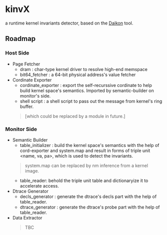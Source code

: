 # kinvX
a runtime kernel invariants detector, based on the [Daikon](https://plse.cs.washington.edu/daikon/) tool. 
## Roadmap
### Host Side
* Page Fetcher
    * dram : char-type kernel driver to resolve high-end memspace
    * bit64_fetcher : a 64-bit physical address's value fetcher
* Cordinate Exporter
    * cordinate_exporter : export the self-recurssive cordinate to help build kernel space's semantics. Imported by semantic-builder on monitor's side.
    * shell script : a shell script to pass out the message from kernel's ring buffer. 
    > [which could be replaced by a module in future.]
### Monitor Side
* Semantic Builder
    * table_initializer : build the kernel space's semantics with the help of cord-exporter and system.map and result in forms of triple unit <name, va, pa>, which is used to detect the invariants.
    > system.map can be replaced by nm inference from a kernel image.
    * table_reader: behold the triple unit table and dictionaryize it to accelerate access.
* Dtrace Generator
    * decls_generator : generate the dtrace's decls part with the help of table_reader.
    * dtrace_generator : generate the dtrace's probe part with the help of table_reader.
* Data Extractor
    > TBC